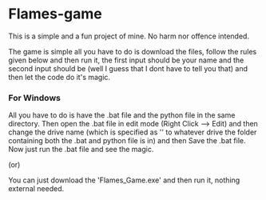# Flames-game
This is a simple and a fun project of mine.
No harm nor offence intended.

The game is simple all you have to do is download the files, follow the rules given below and then run it, the first input should be your name and the second input should be (well I guess that I dont have to tell you that) and then let the code do it's magic.

### For Windows
All you have to do is have the .bat file and the python file in the same directory. Then open the .bat file in edit mode (Right Click --> Edit) and then change the drive name (which is specified as '<disk drive in which the files are present>' to whatever drive the folder containing both the .bat and python file is in) and then Save the .bat file.
Now just run the .bat file and see the magic.
  
(or)
  
You can just download the 'Flames_Game.exe' and then run it, nothing external needed.
